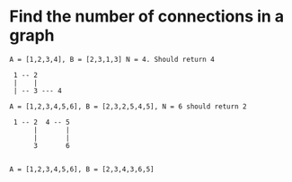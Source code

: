 
# Find the number of connections in a graph

```text
A = [1,2,3,4], B = [2,3,1,3] N = 4. Should return 4
 
 1 -- 2
 |    |
 | -- 3 --- 4

A = [1,2,3,4,5,6], B = [2,3,2,5,4,5], N = 6 should return 2

 1 -- 2  4 -- 5
      |       |
      |       | 
      3       6


A = [1,2,3,4,5,6], B = [2,3,4,3,6,5]

```
